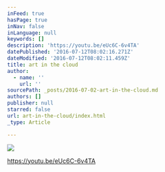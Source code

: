 ```yaml
---
inFeed: true
hasPage: true
inNav: false
inLanguage: null
keywords: []
description: 'https://youtu.be/eUc6C-6v4TA'
datePublished: '2016-07-12T08:02:16.271Z'
dateModified: '2016-07-12T08:02:11.459Z'
title: art in the cloud
author:
  - name: ''
    url: ''
sourcePath: _posts/2016-07-02-art-in-the-cloud.md
authors: []
publisher: null
starred: false
url: art-in-the-cloud/index.html
_type: Article

---
```

![](https://the-grid-user-content.s3-us-west-2.amazonaws.com/941dd5a2-ea5f-4146-a14f-2b3455953ed7.jpg)

https://youtu.be/eUc6C-6v4TA